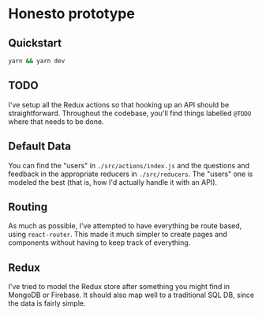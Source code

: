 # Honesto prototype

## Quickstart
```bash
yarn && yarn dev
```

## TODO
I've setup all the Redux actions so that hooking up an API should be straightforward.
Throughout the codebase, you'll find things labelled `@TODO` where that needs to be done.

## Default Data
You can find the "users" in `./src/actions/index.js` and the questions and feedback in the appropriate reducers
in `./src/reducers`. The "users" one is modeled the best (that is, how I'd actually handle it with an API).

## Routing
As much as possible, I've attempted to have everything be route based, using `react-router`.
This made it much simpler to create pages and components without having to keep track of everything.

## Redux
I've tried to model the Redux store after something you might find in MongoDB or Firebase. It
should also map well to a traditional SQL DB, since the data is fairly simple.
